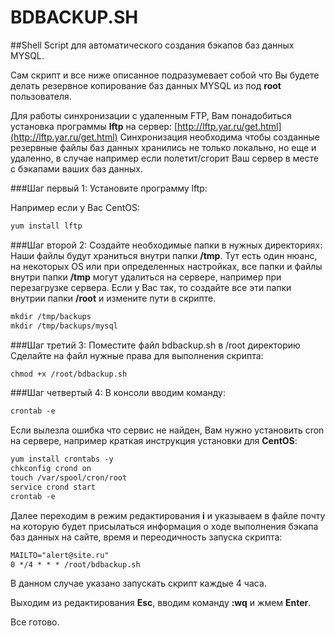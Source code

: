 # BDBACKUP.SH
##Shell Script для автоматического создания бэкапов баз данных MYSQL.

Сам скрипт и все ниже описанное подразумевает собой что Вы будете делать резервное копирование баз данных MYSQL из под **root** пользователя.

Для работы синхронизации с удаленным FTP, Вам понадобиться установка программы **lftp** на сервер: [http://lftp.yar.ru/get.html](http://lftp.yar.ru/get.html)
Синхронизация необходима чтобы созданные резервные файлы баз данных хранились не только локально, но еще и удаленно, в случае например если полетит/сгорит Ваш сервер в месте с бэкапами ваших баз данных.

###Шаг первый 1: Установите программу lftp:

Например если у Вас CentOS:

```html
yum install lftp
```

###Шаг второй 2: Создайте необходимые папки в нужных директориях:
Наши файлы будут храниться внутри папки **/tmp**.
Тут есть один нюанс, на некоторых OS или при определенных настройках, все папки и файлы внутри папки **/tmp** могут удалиться на сервере, например при перезагрузке сервера. Если у Вас так, то создайте все эти папки внутрии папки **/root** и измените пути в скрипте.

```html
mkdir /tmp/backups
mkdir /tmp/backups/mysql
```
###Шаг третий 3: Поместите файл bdbackup.sh в /root директорию
Сделайте на файл нужные права для выполнения скрипта:

```html
chmod +x /root/bdbackup.sh
```

###Шаг четвертый 4: В консоли вводим команду:

```html
crontab -e
```
Если вылезла ошибка что сервис не найден, Вам нужно установить cron на сервере, например краткая инструкция установки для **CentOS**:

```html
yum install crontabs -y
chkconfig crond on
touch /var/spool/cron/root
service crond start
crontab -e
```

Далее переходим в режим редактирования **i** и указываем в файле почту на которую будет присылаться информация о ходе выполнения бэкапа баз данных на сайте, время и переодичность запуска скрипта:

```html
MAILTO="alert@site.ru"
0 */4 * * * /root/bdbackup.sh
```

В данном случае указано запускать скрипт каждые 4 часа.

Выходим из редактирования **Esc**, вводим команду **:wq** и жмем **Enter**.

Все готово.
